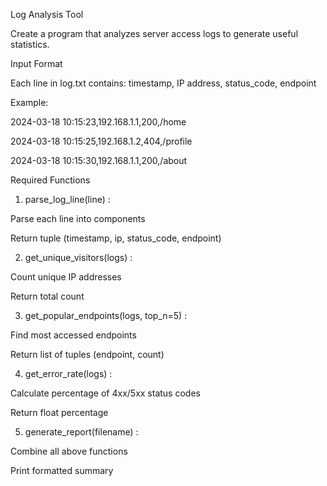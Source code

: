 Log Analysis Tool


Create a program that analyzes server access logs to generate useful statistics.

Input Format

Each line in log.txt contains: timestamp, IP address, status_code, endpoint 

Example:

2024-03-18 10:15:23,192.168.1.1,200,/home 

2024-03-18 10:15:25,192.168.1.2,404,/profile 

2024-03-18 10:15:30,192.168.1.1,200,/about

Required Functions

1. parse_log_line(line) :

Parse each line into components

Return tuple (timestamp, ip, status_code, endpoint)

2. get_unique_visitors(logs) :

Count unique IP addresses

Return total count

3. get_popular_endpoints(logs, top_n=5) :

Find most accessed endpoints

Return list of tuples (endpoint, count)

4. get_error_rate(logs) :

Calculate percentage of 4xx/5xx status codes

Return float percentage

5. generate_report(filename) :

Combine all above functions

Print formatted summary
